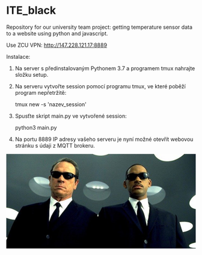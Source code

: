 # ITE_black
Repository for our university team project: getting temperature sensor data to a website using python and javascript.

Use ZCU VPN: http://147.228.121.17:8889

Instalace:
1) Na server s předinstalovaným Pythonem 3.7 a programem tmux nahrajte složku setup.
2) Na serveru vytvořte session pomocí programu tmux, ve které poběží program nepřetržitě:

    tmux new -s 'nazev\_session'
3) Spusťte skript main.py ve vytvořené session:

    python3 main.py
4) Na portu 8889 IP adresy vašeho serveru je nyní možné otevřít webovou stránku s údaji z MQTT brokeru.

![](/mib.jpg)
